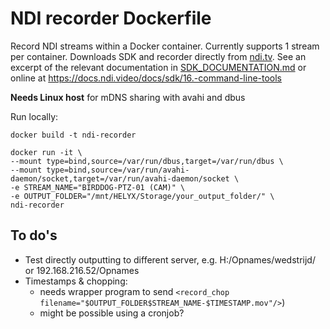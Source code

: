 # NDI recorder Dockerfile
Record NDI streams within a Docker container. Currently supports 1 stream per
container. Downloads SDK and recorder directly from [ndi.tv](ndi.tv). See an
excerpt of the relevant documentation in [SDK_DOCUMENTATION.md](./SDK_DOCUMENTATION.md)
or online at https://docs.ndi.video/docs/sdk/16.-command-line-tools

**Needs Linux host** for mDNS sharing with avahi and dbus

Run locally: 
```shell
docker build -t ndi-recorder

docker run -it \
--mount type=bind,source=/var/run/dbus,target=/var/run/dbus \
--mount type=bind,source=/var/run/avahi-daemon/socket,target=/var/run/avahi-daemon/socket \
-e STREAM_NAME="BIRDDOG-PTZ-01 (CAM)" \
-e OUTPUT_FOLDER="/mnt/HELYX/Storage/your_output_folder/" \
ndi-recorder
```

## To do's
- Test directly outputting to different server, e.g. H:/Opnames/wedstrijd/ or 192.168.216.52/Opnames
- Timestamps & chopping:
  - needs wrapper program to send `<record_chop filename="$OUTPUT_FOLDER$STREAM_NAME-$TIMESTAMP.mov"/>`)
  - might be possible using a cronjob?
